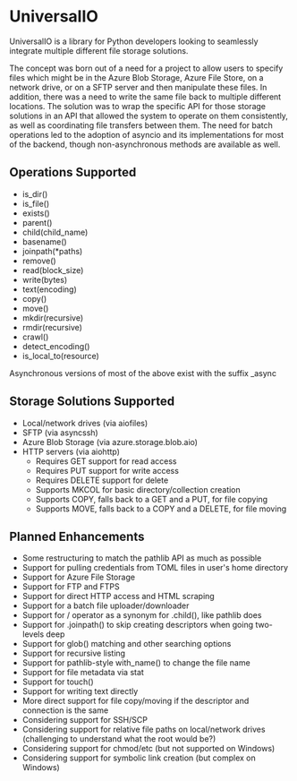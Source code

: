 # UniversalIO

UniversalIO is a library for Python developers looking to seamlessly integrate multiple different
file storage solutions. 

The concept was born out of a need for a project to allow users to specify files which might be in the
Azure Blob Storage, Azure File Store, on a network drive, or on a SFTP server and then manipulate these
files. In addition, there was a need to write the same file back to multiple different locations. The
solution was to wrap the specific API for those storage solutions in an API that allowed the system to
operate on them consistently, as well as coordinating file transfers between them. The need for batch
operations led to the adoption of asyncio and its implementations for most of the backend, though 
non-asynchronous methods are available as well. 


## Operations Supported

- is_dir()
- is_file()
- exists()
- parent()
- child(child_name)
- basename()
- joinpath(*paths)
- remove()
- read(block_size)
- write(bytes)
- text(encoding)
- copy()
- move()
- mkdir(recursive)
- rmdir(recursive)
- crawl()
- detect_encoding()
- is_local_to(resource)

Asynchronous versions of most of the above exist with the suffix _async


## Storage Solutions Supported

- Local/network drives (via aiofiles)
- SFTP (via asyncssh)
- Azure Blob Storage (via azure.storage.blob.aio)
- HTTP servers (via aiohttp)
  - Requires GET support for read access
  - Requires PUT support for write access
  - Requires DELETE support for delete
  - Supports MKCOL for basic directory/collection creation
  - Supports COPY, falls back to a GET and a PUT, for file copying
  - Supports MOVE, falls back to a COPY and a DELETE, for file moving


## Planned Enhancements

- Some restructuring to match the pathlib API as much as possible
- Support for pulling credentials from TOML files in user's home directory
- Support for Azure File Storage
- Support for FTP and FTPS
- Support for direct HTTP access and HTML scraping
- Support for a batch file uploader/downloader
- Support for / operator as a synonym for .child(), like pathlib does
- Support for .joinpath() to skip creating descriptors when going two-levels deep
- Support for glob() matching and other searching options
- Support for recursive listing
- Support for pathlib-style with_name() to change the file name
- Support for file metadata via stat
- Support for touch()
- Support for writing text directly
- More direct support for file copy/moving if the descriptor and connection is the same
- Considering support for SSH/SCP
- Considering support for relative file paths on local/network drives (challenging to understand what the root would be?)
- Considering support for chmod/etc (but not supported on Windows)
- Considering support for symbolic link creation (but complex on Windows)